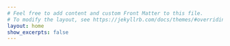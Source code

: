```yaml
---
# Feel free to add content and custom Front Matter to this file.
# To modify the layout, see https://jekyllrb.com/docs/themes/#overriding-theme-defaults
layout: home
show_excerpts: false
---
```

